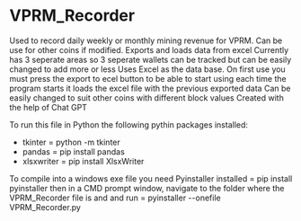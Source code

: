 # VPRM_Recorder
Used to record daily weekly or monthly mining revenue for VPRM. Can be use for other coins if modified. Exports and loads data from excel
Currently has 3 seperate areas so 3 seperate wallets can be tracked but can be easily changed to add more or less
Uses Excel as the data base.
On first use you must press the export to ecel button to be able to start using
each time the program starts it loads the excel file with the previous exported data
Can be easily changed to suit other coins with different block values
Created with the help of Chat GPT

To run this file in Python the following pythin packages installed:
- tkinter = python -m tkinter
- pandas = pip install pandas
- xlsxwriter = pip install XlsxWriter

To compile into a windows exe file you need Pyinstaller installed = pip install pyinstaller
then in a CMD prompt window, navigate to the folder where the VPRM_Recorder file is and and run = pyinstaller --onefile VPRM_Recorder.py
